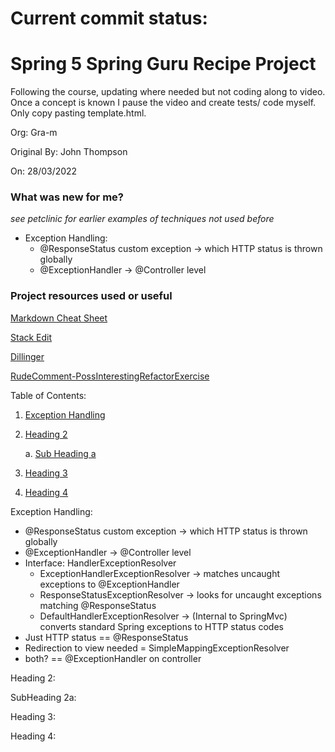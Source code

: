 # Current commit status:

# Spring 5 Spring Guru Recipe Project 
Following the course, updating where needed but not coding along to video. Once a
concept is known I pause the video and create tests/ code myself. Only copy pasting
template.html.

Org: Gra-m

Original By: John Thompson

On: 28/03/2022

### What was new for me?
*see petclinic for earlier examples of techniques not used before*
* Exception Handling:
  * @ResponseStatus custom exception -> which HTTP status is thrown globally
  * @ExceptionHandler -> @Controller level


### Project resources used or useful

[Markdown Cheat Sheet](https://github.com/adam-p/markdown-here/wiki/Markdown-Cheatsheet "Adam P")

[Stack Edit](https://stackedit.io "31/08")

[Dillinger](https://dillinger.io "until you are off of visible page..")

[RudeComment-PossInterestingRefactorExercise](https://github.com/Celebes/spring-boot-pet-clinic/blob/master/pet-clinic-data/src/main/java/guru/springframework/sfgpetclinic/services/jpa/AbstractJpaService.java)

Table of Contents:

1. [Exception Handling](#1)
2. [Heading 2](#2)

   a. [Sub Heading a](#2a)
3. [Heading 3](#3)
4. [Heading 4](#4)

<a id="1"></a>
Exception Handling:
* @ResponseStatus custom exception -> which HTTP status is thrown globally
* @ExceptionHandler -> @Controller level
* Interface: HandlerExceptionResolver
  * ExceptionHandlerExceptionResolver -> matches uncaught exceptions to @ExceptionHandler
  * ResponseStatusExceptionResolver -> looks for uncaught exceptions matching @ResponseStatus
  * DefaultHandlerExceptionResolver -> (Internal to SpringMvc) converts standard Spring exceptions to HTTP status codes
* Just HTTP status == @ResponseStatus
* Redirection to view needed = SimpleMappingExceptionResolver
* both? == @ExceptionHandler on controller

<a id="2"></a>
Heading 2:

<a id="2a"></a>
SubHeading 2a:

<a id="3"></a>
Heading 3:

<a id="4"></a>
Heading 4:
    
